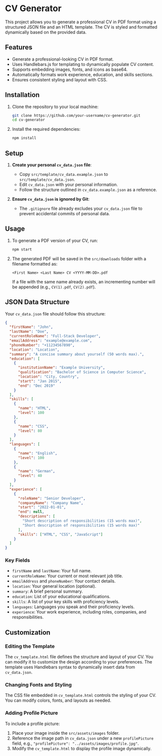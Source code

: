# CV Generator

This project allows you to generate a professional CV in PDF format using a structured JSON file and an HTML template. The CV is styled and formatted dynamically based on the provided data.

## Features

- Generate a professional-looking CV in PDF format.
- Uses Handlebars.js for templating to dynamically populate CV content.
- Supports embedding images, fonts, and icons as base64.
- Automatically formats work experience, education, and skills sections.
- Ensures consistent styling and layout with CSS.

## Installation

1. Clone the repository to your local machine:

   ```bash
   git clone https://github.com/your-username/cv-generator.git
   cd cv-generator
   ```

2. Install the required dependencies:
   ```bash
   npm install
   ```

## Setup

1. **Create your personal `cv_data.json` file**:

   - Copy `src/template/cv_data.example.json` to `src/template/cv_data.json`.
   - Edit `cv_data.json` with your personal information.
   - Follow the structure outlined in `cv_data.example.json` as a reference.

2. **Ensure `cv_data.json` is ignored by Git**:
   - The `.gitignore` file already excludes your `cv_data.json` file to prevent accidental commits of personal data.

## Usage

1. To generate a PDF version of your CV, run:

   ```bash
   npm start
   ```

2. The generated PDF will be saved in the `src/downloads` folder with a filename formatted as:
   ```
   <First Name> <Last Name> CV <YYYY-MM-DD>.pdf
   ```
   If a file with the same name already exists, an incrementing number will be appended (e.g., `CV(1).pdf`, `CV(2).pdf`).

## JSON Data Structure

Your `cv_data.json` file should follow this structure:

```json
{
  "firstName": "John",
  "lastName": "Doe",
  "currentRoleName": "Full-Stack Developer",
  "emailAddress": "example@example.com",
  "phoneNumber": "+11234567890",
  "location": "Location",
  "summary": "A concise summary about yourself (50 words max).",
  "education": [
    {
      "institutionName": "Example University",
      "qualification": "Bachelor of Science in Computer Science",
      "location": "City, Country",
      "start": "Jan 2015",
      "end": "Dec 2019"
    }
  ],
  "skills": [
    {
      "name": "HTML",
      "level": 100
    },
    {
      "name": "CSS",
      "level": 80
    }
  ],
  "languages": [
    {
      "name": "English",
      "level": 100
    },
    {
      "name": "German",
      "level": 40
    }
  ],
  "experience": [
    {
      "roleName": "Senior Developer",
      "companyName": "Company Name",
      "start": "2022-01-01",
      "end": null,
      "descriptions": [
        "Short description of responsibilities (15 words max)",
        "Short description of responsibilities (15 words max)"
      ],
      "skills": ["HTML", "CSS", "JavaScript"]
    }
  ]
}
```

### Key Fields

- `firstName` and `lastName`: Your full name.
- `currentRoleName`: Your current or most relevant job title.
- `emailAddress` and `phoneNumber`: Your contact details.
- `location`: Your general location (optional).
- `summary`: A brief personal summary.
- `education`: List of your educational qualifications.
- `skills`: A list of your key skills with proficiency levels.
- `languages`: Languages you speak and their proficiency levels.
- `experience`: Your work experience, including roles, companies, and responsibilities.

## Customization

### Editing the Template

The `cv_template.html` file defines the structure and layout of your CV. You can modify it to customize the design according to your preferences. The template uses Handlebars syntax to dynamically insert data from `cv_data.json`.

### Changing Fonts and Styling

The CSS file embedded in `cv_template.html` controls the styling of your CV. You can modify colors, fonts, and layouts as needed.

### Adding Profile Picture

To include a profile picture:

1. Place your image inside the `src/assets/images` folder.
2. Reference the image path in `cv_data.json` under a new `profilePicture` field, e.g., `"profilePicture": "../assets/images/profile.jpg"`.
3. Modify the `cv_template.html` to display the profile image dynamically.
